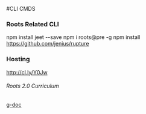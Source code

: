 #CLI CMDS

### Roots Related CLI
npm install jeet --save
npm i roots@pre -g
npm install
https://github.com/jenius/rupture

### Hosting
http://cl.ly/Y0Jw

###### Roots 2.0 Curriculum
[g-doc](https://docs.google.com/document/d/14xLcgaMtXQlntK8EouYFogsLcoX53JxpDRtdW9QDKTw/edit)